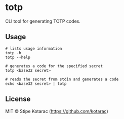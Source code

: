 # totp

CLI tool for generating TOTP codes.

## Usage

```
# lists usage information
totp -h
totp --help
```

```
# generates a code for the specified secret
totp <base32 secret>
```

```
# reads the secret from stdin and generates a code
echo <base32 secret> | totp
```

## License

MIT © Stipe Kotarac (https://github.com/kotarac)
